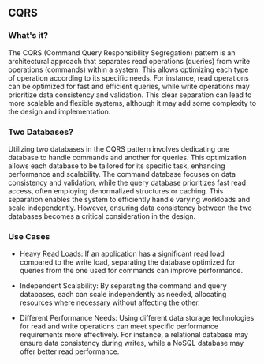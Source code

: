 ## CQRS

### What's it?

The CQRS (Command Query Responsibility Segregation) pattern is an architectural approach that separates read operations (queries) from write operations (commands) within a system. This allows optimizing each type of operation according to its specific needs. For instance, read operations can be optimized for fast and efficient queries, while write operations may prioritize data consistency and validation. This clear separation can lead to more scalable and flexible systems, although it may add some complexity to the design and implementation.

### Two Databases?

Utilizing two databases in the CQRS pattern involves dedicating one database to handle commands and another for queries. This optimization allows each database to be tailored for its specific task, enhancing performance and scalability. The command database focuses on data consistency and validation, while the query database prioritizes fast read access, often employing denormalized structures or caching. This separation enables the system to efficiently handle varying workloads and scale independently. However, ensuring data consistency between the two databases becomes a critical consideration in the design.

### Use Cases

* Heavy Read Loads: If an application has a significant read load compared to the write load, separating the database optimized for queries from the one used for commands can improve performance.

* Independent Scalability: By separating the command and query databases, each can scale independently as needed, allocating resources where necessary without affecting the other.

* Different Performance Needs: Using different data storage technologies for read and write operations can meet specific performance requirements more effectively. For instance, a relational database may ensure data consistency during writes, while a NoSQL database may offer better read performance.